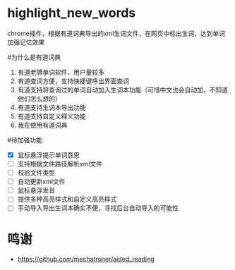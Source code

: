 # highlight_new_words
chrome插件，根据有道词典导出的xml生词文件，在网页中标出生词，达到单词加强记忆效果

#为什么是有道词典
1. 有道老牌单词软件，用户量较多
2. 有道查词方便，支持快捷键呼出界面查词
3. 有道支持将查询过的单词自动加入生词本功能（可惜中文也会自动加，不知道他们怎么想的）
4. 有道支持生词本导出功能
5. 有道支持自定义释义功能
6. 我在使用有道词典

#待加强功能
- [x] 鼠标悬浮提示单词意思
- [ ] 支持根据文件路径解析xml文件
- [ ] 校验文件类型
- [ ] 自动更新xml文件
- [ ] 鼠标悬浮发音
- [ ] 提供多种高亮样式和自定义高亮样式
- [ ] 手动导入导出生词本确实不便，寻找后台自动导入的可能性

# 鸣谢
- https://github.com/mechatroner/aided_reading